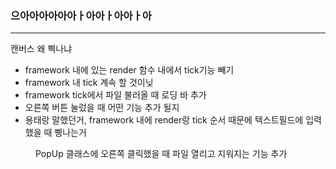 <h3>으아아아아아아ㅏ아아ㅏ아아ㅏ아</h3><hr>
캔버스 왜 삑나냐
<ul>
<li>framework 내에 있는 render 함수 내에서 tick기능 빼기</li>
<li>framework 내 tick 계속 할 것이닞</li>
<li>framework tick에서 파일 불러올 때 로딩 바 추가</li>
<li>오른쪽 버튼 눌렀을 때 어떤 기능 추가 될지</li>
<li>용태랑 말했던거, framework 내에 render랑 tick 순서 때문에 텍스트필드에 입력했을 때 삥나는거</li>
</ul>
<dd>
PopUp 클래스에 오른쪽 클릭했을 때 파일 열리고 지워지는 기능 추가
</dd>
